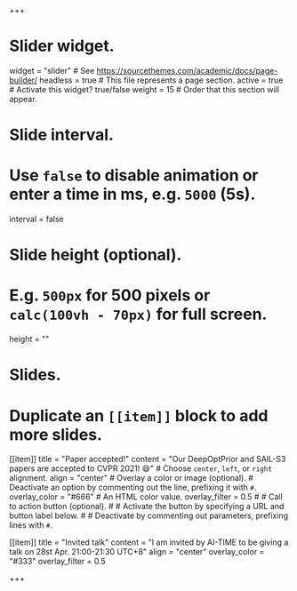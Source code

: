 +++
# Slider widget.
widget = "slider"  # See https://sourcethemes.com/academic/docs/page-builder/
headless = true  # This file represents a page section.
active = true  # Activate this widget? true/false
weight = 15  # Order that this section will appear.

# Slide interval.
# Use `false` to disable animation or enter a time in ms, e.g. `5000` (5s).
interval = false

# Slide height (optional).
# E.g. `500px` for 500 pixels or `calc(100vh - 70px)` for full screen.
height = ""

# Slides.
# Duplicate an `[[item]]` block to add more slides.
[[item]]
    title = "Paper accepted!"
    content = "Our DeepOptPrior and SAIL-S3 papers are accepted to CVPR 2021! :smile:"
    # Choose `center`, `left`, or `right` alignment.
    align = "center"
    # Overlay a color or image (optional).
    #   Deactivate an option by commenting out the line, prefixing it with `#`.
    overlay_color = "#666"  # An HTML color value.
    overlay_filter = 0.5
    # # Call to action button (optional).
    # #   Activate the button by specifying a URL and button label below.
    # #   Deactivate by commenting out parameters, prefixing lines with `#`.
    <!-- cta_label = "View DeepOptPrior preview"
    cta_url = "https://arxiv.org/pdf/2012.07241.pdf"
    cta_label = "View SAIL-S3 preview"
    cta_url = "https://arxiv.org/pdf/2012.07498.pdf" -->

[[item]]
    title = "Invited talk"
    content = "I am invited by AI-TIME to be giving a talk on 28st Apr. 21:00-21:30 UTC+8"
    align = "center"
    overlay_color = "#333"
    overlay_filter = 0.5

<!-- [[item]]  
    title = "Internship"
    content = "I will be interning at DAMO Academy, working with the City Brain Lab team! :smile:"
    align = "center"
    overlay_color = '#555'
    overlay_filter = 0.5 -->
+++
